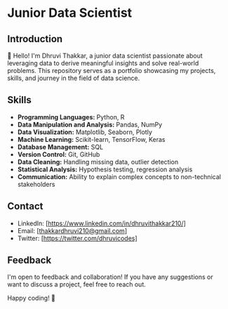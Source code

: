 # Junior Data Scientist 

## Introduction

👋 Hello! I'm Dhruvi Thakkar, a junior data scientist passionate about leveraging data to derive meaningful insights and solve real-world problems. This repository serves as a portfolio showcasing my projects, skills, and journey in the field of data science.


## Skills

- **Programming Languages:** Python, R
- **Data Manipulation and Analysis:** Pandas, NumPy
- **Data Visualization:** Matplotlib, Seaborn, Plotly
- **Machine Learning:** Scikit-learn, TensorFlow, Keras
- **Database Management:** SQL
- **Version Control:** Git, GitHub
- **Data Cleaning:** Handling missing data, outlier detection
- **Statistical Analysis:** Hypothesis testing, regression analysis
- **Communication:** Ability to explain complex concepts to non-technical stakeholders

## Contact

- LinkedIn: [https://www.linkedin.com/in/dhruvithakkar210/]
- Email: [thakkardhruvi210@gmail.com]
- Twitter: [https://twitter.com/dhruvicodes]


## Feedback

I'm open to feedback and collaboration! If you have any suggestions or want to discuss a project, feel free to reach out.

Happy coding! 🚀
